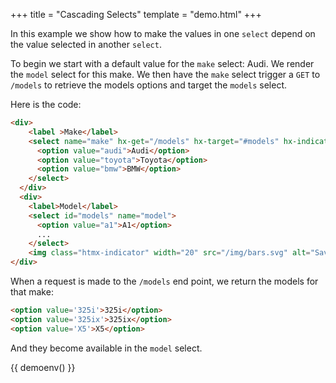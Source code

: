 +++
title = "Cascading Selects"
template = "demo.html"
+++

In this example we show how to make the values in one `select` depend on the value selected in another `select`.

To begin we start with a default value for the `make` select: Audi.  We render the `model` select for this make.  We
then have the `make` select trigger a `GET` to `/models` to retrieve the models options and target the `models` select.

Here is the code:

```html
<div>
    <label >Make</label>
    <select name="make" hx-get="/models" hx-target="#models" hx-indicator=".htmx-indicator">
      <option value="audi">Audi</option>
      <option value="toyota">Toyota</option>
      <option value="bmw">BMW</option>
    </select>
  </div>
  <div>
    <label>Model</label>
    <select id="models" name="model">
      <option value="a1">A1</option>
      ...
    </select>
    <img class="htmx-indicator" width="20" src="/img/bars.svg" alt="Saving...">
</div>
```

When a request is made to the `/models` end point, we return the models for that make:

```html
<option value='325i'>325i</option>
<option value='325ix'>325ix</option>
<option value='X5'>X5</option> 
```

And they become available in the `model` select.

{{ demoenv() }}

<script>

    //=========================================================================
    // Fake Server Side Code
    //=========================================================================

    // routes
    init("/demo", function(request, params){
      return formTemplate();
    });
    
    onGet(/models.*/, function (request, params) {
        var make = dataStore.findMake(params['make']);
        return modelOptionsTemplate(make['models']);
    });
    
    // templates
    function formTemplate() {
      return `  <h3>Pick A Make/Model</h3>              
<form>
  <div>
    <label >Make</label>
    <select name="make" hx-get="/models" hx-target="#models" hx-indicator=".htmx-indicator">
      <option value="audi">Audi</option>
      <option value="toyota">Toyota</option>
      <option value="bmw">BMW</option>
    </select>
  </div>
  <div>
    <label>Model</label>
    <select id="models" name="model">
      <option value="a1">A1</option>
      <option value="a3">A3</option>
      <option value="a6">A6</option>
    </select>
    <img class="htmx-indicator" width="20" src="/img/bars.svg" alt="Saving...">    
  </div>
</form>`;
    }

    function modelOptionsTemplate(make) {
      return make.map(function(val) {
        return "<option value='" + val + "'>" + val +"</option>";
      }).join("\n");
    }

    var dataStore = function(){
      var data = {
        audi : { models : ["A1", "A4", "A6"] },
        toyota : { models : ["Landcruiser", "Tacoma", "Yaris"] },
        bmw : { models : ["325i", "325ix", "X5"] }
      };
      return {
        findMake : function(make) {
          return data[make];
        }
      }
    }()
</script>
